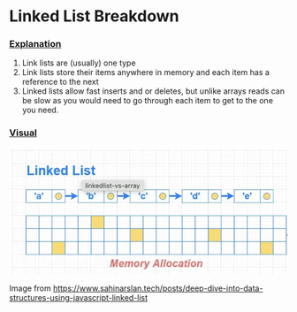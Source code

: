 # Linked List Breakdown

### <ins>Explanation</ins>

1) Link lists are (usually) one type
2) Link lists store their items anywhere in memory and each item has a reference to the next 
3) Linked lists allow fast inserts and or deletes, but unlike arrays reads can be slow as you would need to go through each item to get to the one you need.

### <ins>Visual</ins>
![Link list](linked-list.png)

Image from https://www.sahinarslan.tech/posts/deep-dive-into-data-structures-using-javascript-linked-list